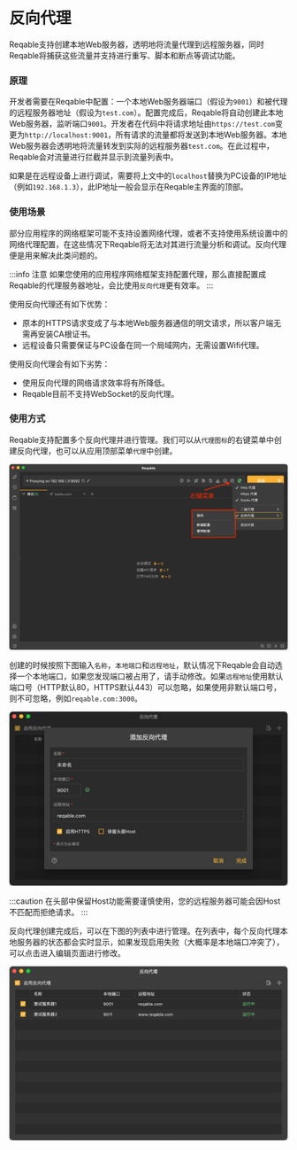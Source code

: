 # 反向代理

Reqable支持创建本地Web服务器，透明地将流量代理到远程服务器，同时Reqable将捕获这些流量并支持进行重写、脚本和断点等调试功能。

### 原理

开发者需要在Reqable中配置：一个本地Web服务器端口（假设为`9001`）和被代理的远程服务器地址（假设为`test.com`）。配置完成后，Reqable将自动创建此本地Web服务器，监听端口`9001`。开发者在代码中将请求地址由`https://test.com`变更为`http://localhost:9001`，所有请求的流量都将发送到本地Web服务器。本地Web服务器会透明地将流量转发到实际的远程服务器`test.com`。在此过程中，Reqable会对流量进行拦截并显示到流量列表中。

如果是在远程设备上进行调试，需要将上文中的`localhost`替换为PC设备的IP地址（例如`192.168.1.3`），此IP地址一般会显示在Reqable主界面的顶部。

### 使用场景

部分应用程序的网络框架可能不支持设置网络代理，或者不支持使用系统设置中的网络代理配置，在这些情况下Reqable将无法对其进行流量分析和调试。反向代理便是用来解决此类问题的。

:::info 注意
如果您使用的应用程序网络框架支持配置代理，那么直接配置成Reqable的代理服务器地址，会比使用`反向代理`更有效率。
:::

使用反向代理还有如下优势：
- 原本的HTTPS请求变成了与本地Web服务器通信的明文请求，所以客户端无需再安装CA根证书。
- 远程设备只需要保证与PC设备在同一个局域网内，无需设置Wifi代理。

使用反向代理会有如下劣势：
- 使用反向代理的网络请求效率将有所降低。
- Reqable目前不支持WebSocket的反向代理。

### 使用方式

Reqable支持配置多个反向代理并进行管理。我们可以从`代理图标`的右键菜单中创建反向代理，也可以从应用顶部菜单`代理`中创建。

![](arts/reverse_proxy_01.png)

创建的时候按照下图输入`名称`，`本地端口`和`远程地址`，默认情况下Reqable会自动选择一个本地端口，如果您发现端口被占用了，请手动修改。如果`远程地址`使用默认端口号（HTTP默认80，HTTPS默认443）可以忽略，如果使用非默认端口号，则不可忽略，例如`reqable.com:3000`。

![](arts/reverse_proxy_02.png)

:::caution
在头部中保留Host功能需要谨慎使用，您的远程服务器可能会因Host不匹配而拒绝请求。
:::

反向代理创建完成后，可以在下图的列表中进行管理。在列表中，每个反向代理本地服务器的状态都会实时显示，如果发现启用失败（大概率是本地端口冲突了），可以点击进入编辑页面进行修改。

![](arts/reverse_proxy_03.png)
